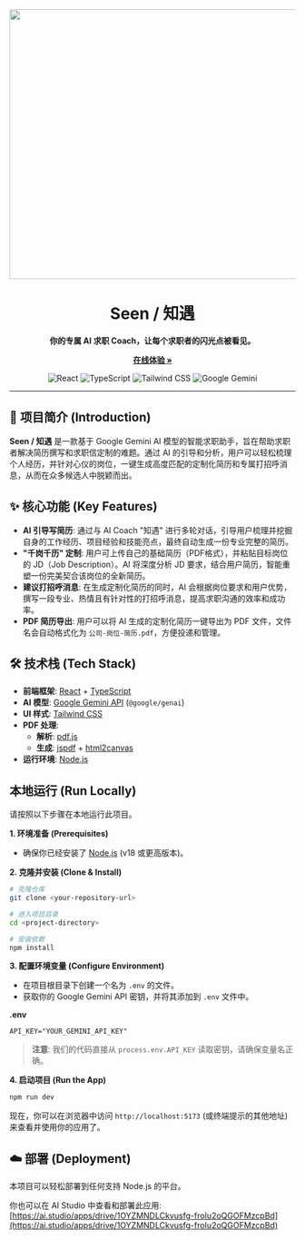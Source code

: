 <div align="center">
  <img width="1200" height="475" alt="GHBanner" src="https://github.com/user-attachments/assets/0aa67016-6eaf-458a-adb2-6e31a0763ed6" />
</div>

<div align="center">
  <h1>Seen / 知遇</h1>
  <strong>你的专属 AI 求职 Coach，让每个求职者的闪光点被看见。</strong>
</div>

<p align="center">
  <a href="https://seen-723374301131.us-west1.run.app/" target="_blank">
    <strong>在线体验 &raquo;</strong>
  </a>
</p>

<p align="center">
    <img src="https://img.shields.io/badge/React-20232A?style=for-the-badge&logo=react&logoColor=61DAFB" alt="React">
    <img src="https://img.shields.io/badge/TypeScript-007ACC?style=for-the-badge&logo=typescript&logoColor=white" alt="TypeScript">
    <img src="https://img.shields.io/badge/Tailwind_CSS-38B2AC?style=for-the-badge&logo=tailwind-css&logoColor=white" alt="Tailwind CSS">
    <img src="https://img.shields.io/badge/Google_Gemini-4285F4?style=for-the-badge&logo=google-gemini&logoColor=white" alt="Google Gemini">
</p>

---

## 🚀 项目简介 (Introduction)

**Seen / 知遇** 是一款基于 Google Gemini AI 模型的智能求职助手，旨在帮助求职者解决简历撰写和求职信定制的难题。通过 AI 的引导和分析，用户可以轻松梳理个人经历，并针对心仪的岗位，一键生成高度匹配的定制化简历和专属打招呼消息，从而在众多候选人中脱颖而出。

## ✨ 核心功能 (Key Features)

- **AI 引导写简历**: 通过与 AI Coach "知遇" 进行多轮对话，引导用户梳理并挖掘自身的工作经历、项目经验和技能亮点，最终自动生成一份专业完整的简历。
- **"千岗千历" 定制**: 用户可上传自己的基础简历（PDF格式），并粘贴目标岗位的 JD（Job Description）。AI 将深度分析 JD 要求，结合用户简历，智能重塑一份完美契合该岗位的全新简历。
- **建议打招呼消息**: 在生成定制化简历的同时，AI 会根据岗位要求和用户优势，撰写一段专业、热情且有针对性的打招呼消息，提高求职沟通的效率和成功率。
- **PDF 简历导出**: 用户可以将 AI 生成的定制化简历一键导出为 PDF 文件，文件名会自动格式化为 `公司-岗位-简历.pdf`，方便投递和管理。

## 🛠️ 技术栈 (Tech Stack)

- **前端框架**: [React](https://react.dev/) + [TypeScript](https://www.typescriptlang.org/)
- **AI 模型**: [Google Gemini API](https://ai.google.dev/) (`@google/genai`)
- **UI 样式**: [Tailwind CSS](https://tailwindcss.com/)
- **PDF 处理**:
  - **解析**: [pdf.js](https://mozilla.github.io/pdf.js/)
  - **生成**: [jspdf](https://github.com/parallax/jsPDF) + [html2canvas](https://html2canvas.hertzen.com/)
- **运行环境**: [Node.js](https://nodejs.org/)

## 本地运行 (Run Locally)

请按照以下步骤在本地运行此项目。

**1. 环境准备 (Prerequisites)**

- 确保你已经安装了 [Node.js](https://nodejs.org/) (v18 或更高版本)。

**2. 克隆并安装 (Clone & Install)**

```bash
# 克隆仓库
git clone <your-repository-url>

# 进入项目目录
cd <project-directory>

# 安装依赖
npm install
```

**3. 配置环境变量 (Configure Environment)**

- 在项目根目录下创建一个名为 `.env` 的文件。
- 获取你的 Google Gemini API 密钥，并将其添加到 `.env` 文件中。

**.env**
```
API_KEY="YOUR_GEMINI_API_KEY"
```
> **注意**: 我们的代码直接从 `process.env.API_KEY` 读取密钥，请确保变量名正确。

**4. 启动项目 (Run the App)**

```bash
npm run dev
```

现在，你可以在浏览器中访问 `http://localhost:5173` (或终端提示的其他地址) 来查看并使用你的应用了。

## ☁️ 部署 (Deployment)

本项目可以轻松部署到任何支持 Node.js 的平台。

你也可以在 AI Studio 中查看和部署此应用: [https://ai.studio/apps/drive/1OYZMNDLCkvusfg-froIu2oQGOFMzcpBd](https://ai.studio/apps/drive/1OYZMNDLCkvusfg-froIu2oQGOFMzcpBd)
